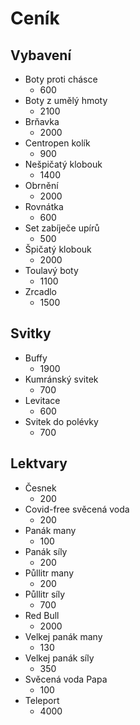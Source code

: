# Ceník

## Vybavení

* Boty proti chásce
  * 600
* Boty z umělý hmoty
  * 2100
* Brňavka
  * 2000
* Centropen kolík
  * 900
* Nešpičatý klobouk
  * 1400
* Obrnění
  * 2000
* Rovnátka
  * 600
* Set zabíječe upírů
  * 500
* Špičatý klobouk
  * 2000
* Toulavý boty
  * 1100
* Zrcadlo
  * 1500

## Svitky

* Buffy
  * 1900
* Kumránský svitek
  * 700
* Levitace
  * 600
* Svitek do polévky
  * 700

## Lektvary

* Česnek
  * 200
* Covid-free svěcená voda
  * 200
* Panák many
  * 100
* Panák síly
  * 200
* Půllitr many
  * 200
* Půllitr síly
  * 700
* Red Bull
  * 2000
* Velkej panák many
  * 130
* Velkej panák síly
  * 350
* Svěcená voda Papa
  * 100
* Teleport
  * 4000
